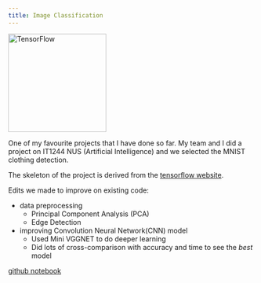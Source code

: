 ```yaml
---
title: Image Classification
---
```


<img src="https://www.tensorflow.org/images/tf_logo_transp.png" width="200" height="200" alt="TensorFlow">

One of my favourite projects that I have done so far. My team and I did a project on IT1244 NUS (Artificial Intelligence) and we selected the MNIST clothing detection.

The skeleton of the project is derived from the [tensorflow website](https://www.tensorflow.org/tutorials/keras/classification).

Edits we made to improve on existing code:
- data preprocessing
    - Principal Component Analysis (PCA)
    - Edge Detection
- improving Convolution Neural Network(CNN) model
    - Used Mini VGGNET to do deeper learning
    - Did lots of cross-comparison with accuracy and time to see the *best* model

[github notebook](https://github.com/manish-cr/data-science-projects/blob/master/Image%20Classification/Image_detection_(MNIST_clothes).ipynb)